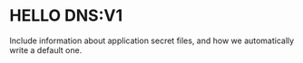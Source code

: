 # HELLO DNS:V1


Include information about application secret files, and how we automatically write a default one.